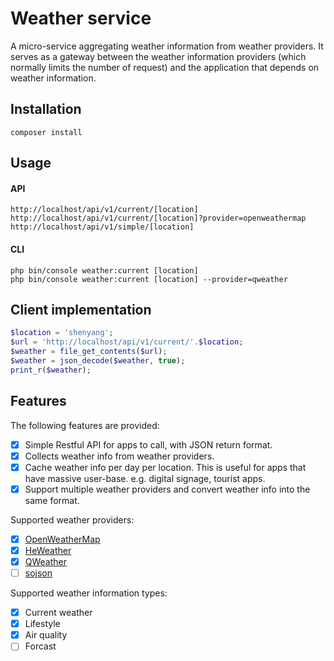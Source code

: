 Weather service
======================
A micro-service aggregating weather information from weather providers.
It serves as a gateway between the weather information providers (which normally limits the number of request) and the application that depends on weather information.

## Installation
```
composer install
```
## Usage

#### API
```
http://localhost/api/v1/current/[location]
http://localhost/api/v1/current/[location]?provider=openweathermap
http://localhost/api/v1/simple/[location]
```
#### CLI
```
php bin/console weather:current [location]
php bin/console weather:current [location] --provider=qweather
```

## Client implementation
```php
$location = 'shenyang';
$url = 'http://localhost/api/v1/current/'.$location;
$weather = file_get_contents($url);
$weather = json_decode($weather, true);
print_r($weather);
```

## Features
The following features are provided:
 - [x] Simple Restful API for apps to call, with JSON return format.
 - [x] Collects weather info from weather providers.
 - [x] Cache weather info per day per location. This is useful for apps that have massive user-base. e.g. digital signage, tourist apps.
 - [x] Support multiple weather providers and convert weather info into the same format.

Supported weather providers:
 - [x] [OpenWeatherMap](https://openweathermap.org/)
 - [x] [HeWeather](https://www.heweather.com/)
 - [x] [QWeather](https://www.qweather.com/)
 - [ ] [sojson](https://www.sojson.com/api/weather.html)

Supported weather information types:
 - [x] Current weather
 - [x] Lifestyle
 - [x] Air quality
 - [ ] Forcast
